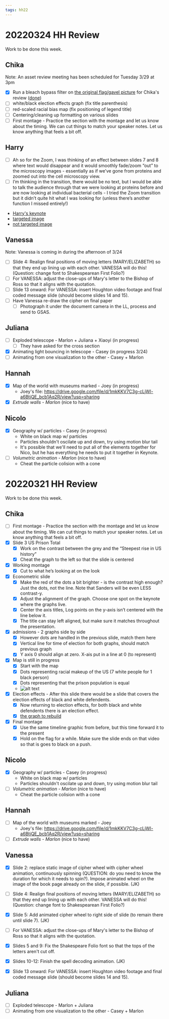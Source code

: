 ```yaml
---
tags: hh22
---
```


# 20220324 HH Review

Work to be done this week.

## Chika
Note: An asset review meeting has been scheduled for Tuesday 3/29 at 3pm
- [x] Run a bleach bypass filter on [the original flag/gavel picture](https://drive.google.com/file/d/1M23RN3XZuUynE7loxUVQMdQbjsKSa99c/view?usp=sharing) for Chika's review ([done](https://bokcenter.slack.com/archives/C0301GWJETA/p1648147314361629?thread_ts=1648136093.158769&cid=C0301GWJETA))
- [ ] white/black election effects graph (fix title parenthesis)
- [ ] red-scaled racial bias map (fix positioning of legend title)
- [ ] Centering/cleaning up formatting on various slides
- [ ] First montage - Practice the section with the montage and let us know about the timing. We can cut things to match your speaker notes. Let us know anything that feels a bit off.

## Harry
- [ ] Ah so for the Zoom, I was thinking of an effect between slides 7 and 8 where text would disappear and it would smoothly fade/zoom “out” to the microscopy images - essentially as if we’ve gone from proteins and zoomed out into the cell microscopy view.
- [ ] I’m thinking in the transition, there would be no text, but I would be able to talk the audience through that we were looking at proteins before and are now looking at individual bacterial cells - I tried the Zoom transition but it didn’t quite hit what I was looking for (unless there’s another function I missed entirely!)
- [Harry's keynote](https://drive.google.com/file/d/1jdFH5OqmLcxoZQlqLv37o5UaIXN2PTKU/view?usp=sharing)
- [targeted image](https://drive.google.com/file/d/1Anjeogz0ge5va6-3Vz7n2esExp_y58WQ/view?usp=sharing)
- [not targeted image](https://drive.google.com/file/d/1gkO7-aPVg24Ag7nF2LEcuc1zISXR8sZR/view?usp=sharing)

## Vanessa
Note: Vanessa is coming in during the afternoon of 3/24
- [ ] Slide 4: Realign final positions of moving letters (MARY/ELIZABETH) so that they end up lining up with each other. VANESSA will do this! (Question: change font to Shakespearean First Folio?)
- [ ] For VANESSA: adjust the close-ups of Mary's letter to the Bishop of Ross so that it aligns with the quotation.
- [ ] Slide 13 onward: For VANESSA: insert Houghton video footage and final coded message slide (should become slides 14 and 15).
- [ ] Have Vanessa re-draw the cipher on final paper
    - [ ] Photograph it under the document camera in the LL, process and send to GSAS.

## Juliana
- [ ] Exploded telescope - Marlon + Juliana + Xiaoyi (in progress)
    - [ ] They have asked for the cross section
- [x] Animating light bouncing in telescope - Casey (in progress 3/24)
- [ ] Animating from one visualization to the other - Casey + Marlon

## Hannah
- [x] Map of the world with museums marked - Joey (in progress)
    * Joey's file: https://drive.google.com/file/d/1mkKKV7C3g-cLjWl-a6BtjQE_bcb1Aq2R/view?usp=sharing
- [x] _Extrude walls - Marlon_ (nice to have)

## Nicolo
- [x] Geography w/ particles - Casey (in progress)
    * White on black map w/ particles
    * Particles shouldn't oscilate up and down, try using motion blur tail
    * It's possible that we'll need to put all of the elements together for Nico, but he has everything he needs to put it together in Keynote.
- [ ] _Volumetric animation - Marlon_ (nice to have)
    * Cheat the particle colision with a cone


# 20220321 HH Review

Work to be done this week.

## Chika
- [ ] First montage - Practice the section with the montage and let us know about the timing. We can cut things to match your speaker notes. Let us know anything that feels a bit off.
- [x] Slide 3 US Prison Total
    - [x] Work on the contrast between the grey and the “Steepest rise in US history”
    - [x] Cheat the graph to the left so that the slide is centered
- [x] Working montage
    - [x] Cut to what he’s looking at on the look
- [x] Econometric slide
    - [x] Make the red of the dots a bit brighter - is the contrast high enough? Just the dots, not the line. Note that Sanders will be even LESS contrast-y.
    - [x] Adjust the alignment of the graph. Choose one spot on the keynote where the graphs live.
    - [x] Center the axis titles, Log points on the y-axis isn’t centered with the line below it.
    - [x] The title can stay left aligned, but make sure it matches throughout the presentation.
- [x] admissions - 2 graphs side by side
    - [x] However dots are handled in the previous slide, match them here
    - [x] Vertical line for time of election for both graphs, should match previous graph
    - [x] Y axis 0 should align at zero. X-ais put in a line at 0 (to represent)
- [x] Map is still in progress
    - [x] Start with the map
    - [x] Dots representing racial makeup of the US (7 white people for 1 black person)
    - [x] Dots representing that the prison population is equal
  * ![alt text](https://files.slack.com/files-pri/T0HTW3H0V-F038231NBQD/image_from_ios.jpg?pub_secret=acb9a8fede)
- [x] Election effects - After this slide there would be a slide that covers the election effects of black and white defendents.
    - [x] Now returning to election effects, for both black and white defendents there is an election effect.
    - [x] [the graph to rebuild](https://drive.google.com/file/d/1szycvYaV1Q1BVczmdPpJTtqZGASsT7N-/view?usp=sharing)
- [x] Final montage
    - [x] Use the same timeline graphic from before, but this time forward it to the present
    - [x] Hold on the flag for a while. Make sure the slide ends on that video so that is goes to black on a push.

## Nicolo
- [x] Geography w/ particles - Casey (in progress)
    * White on black map w/ particles
    * Particles shouldn't oscilate up and down, try using motion blur tail
- [ ] _Volumetric animation - Marlon_ (nice to have)
    * Cheat the particle colision with a cone

## Hannah
- [ ] Map of the world with museums marked - Joey
    * Joey's file: https://drive.google.com/file/d/1mkKKV7C3g-cLjWl-a6BtjQE_bcb1Aq2R/view?usp=sharing
- [ ] _Extrude walls - Marlon_ (nice to have)

## Vanessa
- [x] Slide 2: replace static image of cipher wheel with cipher wheel animation, continuously spinning (QUESTION: do you need to know the duration for which it needs to spin?). Impose animated wheel on the image of the book page already on the slide, if possible. (JK)
- [ ] Slide 4: Realign final positions of moving letters (MARY/ELIZABETH) so that they end up lining up with each other. VANESSA will do this! (Question: change font to Shakespearean First Folio?)
- [x] Slide 5: Add animated cipher wheel to right side of slide (to remain there until slide 7). (JK)
- [ ] For VANESSA: adjust the close-ups of Mary's letter to the Bishop of Ross so that it aligns with the quotation.
- [x] Slides 5 and 9: Fix the Shakespeare Folio font so that the tops of the letters aren't cut off.
- [x] Slides 10-12: Finish the spell decoding animation. (JK)
- [x] Slide 13 onward: For VANESSA: insert Houghton video footage and final coded message slide (should become slides 14 and 15).


## Juliana
- [ ] Exploded telescope - Marlon + Juliana
- [ ] Animating from one visualization to the other - Casey + Marlon